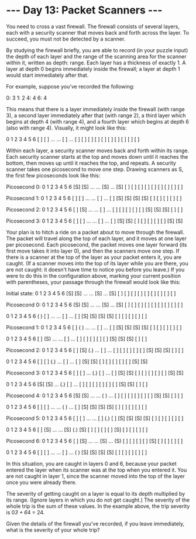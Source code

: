 # --- Day 13: Packet Scanners ---

   You need to cross a vast firewall. The firewall consists of several
   layers, each with a security scanner that moves back and forth across the
   layer. To succeed, you must not be detected by a scanner.

   By studying the firewall briefly, you are able to record (in your puzzle
   input) the depth of each layer and the range of the scanning area for the
   scanner within it, written as depth: range. Each layer has a thickness of
   exactly 1. A layer at depth 0 begins immediately inside the firewall; a
   layer at depth 1 would start immediately after that.

   For example, suppose you've recorded the following:

 0: 3
 1: 2
 4: 4
 6: 4

   This means that there is a layer immediately inside the firewall (with
   range 3), a second layer immediately after that (with range 2), a third
   layer which begins at depth 4 (with range 4), and a fourth layer which
   begins at depth 6 (also with range 4). Visually, it might look like this:

  0   1   2   3   4   5   6
 [ ] [ ] ... ... [ ] ... [ ]
 [ ] [ ]         [ ]     [ ]
 [ ]             [ ]     [ ]
                 [ ]     [ ]

   Within each layer, a security scanner moves back and forth within its
   range. Each security scanner starts at the top and moves down until it
   reaches the bottom, then moves up until it reaches the top, and repeats. A
   security scanner takes one picosecond to move one step. Drawing scanners
   as S, the first few picoseconds look like this:

 Picosecond 0:
  0   1   2   3   4   5   6
 [S] [S] ... ... [S] ... [S]
 [ ] [ ]         [ ]     [ ]
 [ ]             [ ]     [ ]
                 [ ]     [ ]

 Picosecond 1:
  0   1   2   3   4   5   6
 [ ] [ ] ... ... [ ] ... [ ]
 [S] [S]         [S]     [S]
 [ ]             [ ]     [ ]
                 [ ]     [ ]

 Picosecond 2:
  0   1   2   3   4   5   6
 [ ] [S] ... ... [ ] ... [ ]
 [ ] [ ]         [ ]     [ ]
 [S]             [S]     [S]
                 [ ]     [ ]

 Picosecond 3:
  0   1   2   3   4   5   6
 [ ] [ ] ... ... [ ] ... [ ]
 [S] [S]         [ ]     [ ]
 [ ]             [ ]     [ ]
                 [S]     [S]

   Your plan is to hitch a ride on a packet about to move through the
   firewall. The packet will travel along the top of each layer, and it moves
   at one layer per picosecond. Each picosecond, the packet moves one layer
   forward (its first move takes it into layer 0), and then the scanners move
   one step. If there is a scanner at the top of the layer as your packet
   enters it, you are caught. (If a scanner moves into the top of its layer
   while you are there, you are not caught: it doesn't have time to notice
   you before you leave.) If you were to do this in the configuration above,
   marking your current position with parentheses, your passage through the
   firewall would look like this:

 Initial state:
  0   1   2   3   4   5   6
 [S] [S] ... ... [S] ... [S]
 [ ] [ ]         [ ]     [ ]
 [ ]             [ ]     [ ]
                 [ ]     [ ]

 Picosecond 0:
  0   1   2   3   4   5   6
 (S) [S] ... ... [S] ... [S]
 [ ] [ ]         [ ]     [ ]
 [ ]             [ ]     [ ]
                 [ ]     [ ]

  0   1   2   3   4   5   6
 ( ) [ ] ... ... [ ] ... [ ]
 [S] [S]         [S]     [S]
 [ ]             [ ]     [ ]
                 [ ]     [ ]


 Picosecond 1:
  0   1   2   3   4   5   6
 [ ] ( ) ... ... [ ] ... [ ]
 [S] [S]         [S]     [S]
 [ ]             [ ]     [ ]
                 [ ]     [ ]

  0   1   2   3   4   5   6
 [ ] (S) ... ... [ ] ... [ ]
 [ ] [ ]         [ ]     [ ]
 [S]             [S]     [S]
                 [ ]     [ ]


 Picosecond 2:
  0   1   2   3   4   5   6
 [ ] [S] (.) ... [ ] ... [ ]
 [ ] [ ]         [ ]     [ ]
 [S]             [S]     [S]
                 [ ]     [ ]

  0   1   2   3   4   5   6
 [ ] [ ] (.) ... [ ] ... [ ]
 [S] [S]         [ ]     [ ]
 [ ]             [ ]     [ ]
                 [S]     [S]


 Picosecond 3:
  0   1   2   3   4   5   6
 [ ] [ ] ... (.) [ ] ... [ ]
 [S] [S]         [ ]     [ ]
 [ ]             [ ]     [ ]
                 [S]     [S]

  0   1   2   3   4   5   6
 [S] [S] ... (.) [ ] ... [ ]
 [ ] [ ]         [ ]     [ ]
 [ ]             [S]     [S]
                 [ ]     [ ]


 Picosecond 4:
  0   1   2   3   4   5   6
 [S] [S] ... ... ( ) ... [ ]
 [ ] [ ]         [ ]     [ ]
 [ ]             [S]     [S]
                 [ ]     [ ]

  0   1   2   3   4   5   6
 [ ] [ ] ... ... ( ) ... [ ]
 [S] [S]         [S]     [S]
 [ ]             [ ]     [ ]
                 [ ]     [ ]


 Picosecond 5:
  0   1   2   3   4   5   6
 [ ] [ ] ... ... [ ] (.) [ ]
 [S] [S]         [S]     [S]
 [ ]             [ ]     [ ]
                 [ ]     [ ]

  0   1   2   3   4   5   6
 [ ] [S] ... ... [S] (.) [S]
 [ ] [ ]         [ ]     [ ]
 [S]             [ ]     [ ]
                 [ ]     [ ]


 Picosecond 6:
  0   1   2   3   4   5   6
 [ ] [S] ... ... [S] ... (S)
 [ ] [ ]         [ ]     [ ]
 [S]             [ ]     [ ]
                 [ ]     [ ]

  0   1   2   3   4   5   6
 [ ] [ ] ... ... [ ] ... ( )
 [S] [S]         [S]     [S]
 [ ]             [ ]     [ ]
                 [ ]     [ ]

   In this situation, you are caught in layers 0 and 6, because your packet
   entered the layer when its scanner was at the top when you entered it. You
   are not caught in layer 1, since the scanner moved into the top of the
   layer once you were already there.

   The severity of getting caught on a layer is equal to its depth multiplied
   by its range. (Ignore layers in which you do not get caught.) The severity
   of the whole trip is the sum of these values. In the example above, the
   trip severity is 0*3 + 6*4 = 24.

   Given the details of the firewall you've recorded, if you leave
   immediately, what is the severity of your whole trip?

